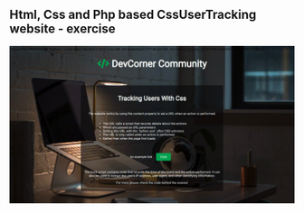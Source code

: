 Html, Css and Php based CssUserTracking website - exercise
---

![CssUserTracking](https://github.com/r4nd3l/CssUserTracking/blob/master/img/sample.gif)
